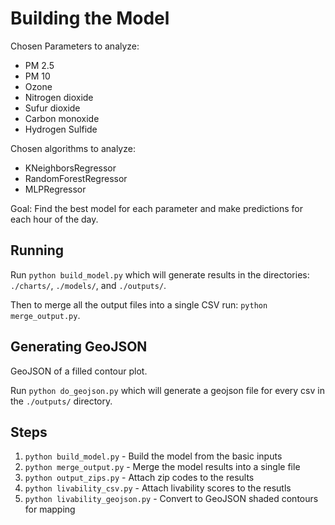 Building the Model
==================

Chosen Parameters to analyze:
* PM 2.5
* PM 10
* Ozone
* Nitrogen dioxide
* Sufur dioxide
* Carbon monoxide
* Hydrogen Sulfide

Chosen algorithms to analyze:
* KNeighborsRegressor
* RandomForestRegressor
* MLPRegressor

Goal: Find the best model for each parameter and make predictions for each hour of the day.

Running
-------

Run `python build_model.py` which will generate results in the directories: `./charts/`, `./models/`, and `./outputs/`.

Then to merge all the output files into a single CSV run: `python merge_output.py`.

Generating GeoJSON
------------------

GeoJSON of a filled contour plot.

Run `python do_geojson.py` which will generate a geojson file for every csv in the `./outputs/` directory.

Steps
-----
1. `python build_model.py` - Build the model from the basic inputs
2. `python merge_output.py` - Merge the model results into a single file
3. `python output_zips.py` - Attach zip codes to the results
4. `python livability_csv.py` - Attach livability scores to the resutls
5. `python livability_geojson.py` - Convert to GeoJSON shaded contours for mapping